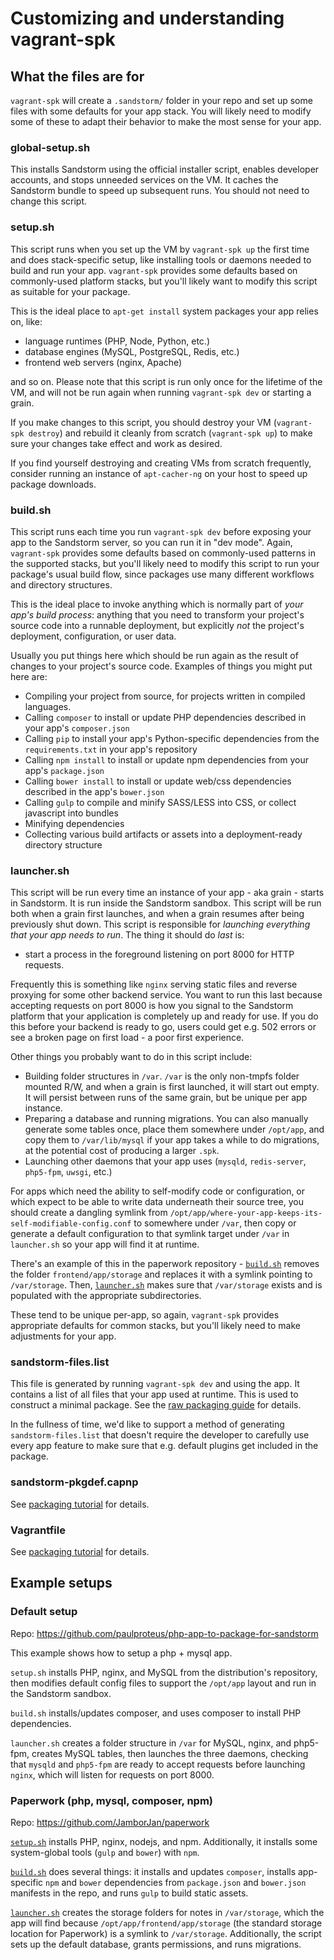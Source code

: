 # Customizing and understanding vagrant-spk

## What the files are for
`vagrant-spk` will create a `.sandstorm/` folder in your repo and set up some
files with some defaults for your app stack.  You will likely need to modify
some of these to adapt their behavior to make the most sense for your app.

### global-setup.sh
This installs Sandstorm using the official installer script, enables developer
accounts, and stops unneeded services on the VM.  It caches the Sandstorm
bundle to speed up subsequent runs. You should not need to change this script.

### setup.sh
This script runs when you set up the VM by `vagrant-spk up` the first time and
does stack-specific setup, like installing tools or daemons needed to build and
run your app.  `vagrant-spk` provides some defaults based on commonly-used platform
stacks, but you'll likely want to modify this script as suitable for your package.

This is the ideal place to `apt-get install` system packages your app relies on,
like:

  - language runtimes (PHP, Node, Python, etc.)
  - database engines (MySQL, PostgreSQL, Redis, etc.)
  - frontend web servers (nginx, Apache)

and so on.  Please note that this script is run only once for the lifetime of
the VM, and will not be run again when running `vagrant-spk dev` or starting a
grain.

If you make changes to this script, you should destroy your VM (`vagrant-spk destroy`)
and rebuild it cleanly from scratch (`vagrant-spk up`) to make sure your
changes take effect and work as desired.

If you find yourself destroying and creating VMs from scratch frequently,
consider running an instance of `apt-cacher-ng` on your host to speed up
package downloads.

### build.sh
This script runs each time you run `vagrant-spk dev` before exposing your app
to the Sandstorm server, so you can run it in "dev mode".  Again, `vagrant-spk`
provides some defaults based on commonly-used patterns in the supported stacks,
but you'll likely need to modify this script to run your package's usual build
flow, since packages use many different workflows and directory structures.

This is the ideal place to invoke anything which is normally part of *your app's
build process*: anything that you need to transform your project's source code
into a runnable deployment, but explicitly *not* the project's deployment,
configuration, or user data.

Usually you put things here which should be run again as the result of changes
to your project's source code.  Examples of things you might put here are:

- Compiling your project from source, for projects written in compiled languages.
- Calling `composer` to install or update PHP dependencies described in your app's `composer.json`
- Calling `pip` to install your app's Python-specific dependencies from the `requirements.txt` in your app's repository
- Calling `npm install` to install or update npm dependencies from your app's `package.json`
- Calling `bower install` to install or update web/css dependencies described in the app's `bower.json`
- Calling `gulp` to compile and minify SASS/LESS into CSS, or collect javascript into bundles
- Minifying dependencies
- Collecting various build artifacts or assets into a deployment-ready directory structure

### launcher.sh
This script will be run every time an instance of your app - aka grain - starts
in Sandstorm.  It is run inside the Sandstorm sandbox.  This script will be run
both when a grain first launches, and when a grain resumes after being
previously shut down.  This script is responsible for *launching everything that
your app needs to run*.  The thing it should do *last* is:

- start a process in the foreground listening on port 8000 for HTTP requests.

Frequently this is something like `nginx` serving static files and reverse
proxying for some other backend service.  You want to run this last because
accepting requests on port 8000 is how you signal to the Sandstorm platform
that your application is completely up and ready for use.  If you do this
before your backend is ready to go, users could get e.g. 502 errors or see a
broken page on first load - a poor first experience.

Other things you probably want to do in this script include:

- Building folder structures in `/var`.  `/var` is the only non-tmpfs folder mounted R/W, and when a grain is first launched, it will start out empty.  It will persist between runs of the same grain, but be unique per app instance.
- Preparing a database and running migrations.  You can also manually generate some tables once, place them somewhere under `/opt/app`, and copy them to `/var/lib/mysql` if your app takes a while to do migrations, at the potential cost of producing a larger `.spk`.
- Launching other daemons that your app uses (`mysqld`, `redis-server`, `php5-fpm`, `uwsgi`, etc.)

For apps which need the ability to self-modify code or configuration, or which
expect to be able to write data underneath their source tree, you
should create a dangling symlink from
`/opt/app/where-your-app-keeps-its-self-modifiable-config.conf` to somewhere
under `/var`, then copy or generate a default configuration to that symlink target under `/var` in
`launcher.sh` so your app will find it at runtime.

There's an example of this in the paperwork repository -
[`build.sh`](https://github.com/JamborJan/paperwork/blob/cf4b11631e9cda9d45196b1a545a116376e630af/.sandstorm/build.sh#L35)
removes the folder `frontend/app/storage` and replaces it with a symlink
pointing to `/var/storage`.  Then,
[`launcher.sh`](https://github.com/JamborJan/paperwork/blob/cf4b11631e9cda9d45196b1a545a116376e630af/.sandstorm/launcher.sh#L16-24)
makes sure that `/var/storage` exists and is populated with the appropriate
subdirectories.

These tend to be unique per-app, so again, `vagrant-spk` provides appropriate
defaults for common stacks, but you'll likely need to make adjustments for your
app.

### sandstorm-files.list

This file is generated by running `vagrant-spk dev` and using the app.
It contains a list of all files that your app used at runtime.  This
is used to construct a minimal package. See the [raw packaging
guide](../developing/raw-packaging-guide.md) for details.

In the fullness of time, we'd like to support a method of generating
`sandstorm-files.list` that doesn't require the developer to carefully
use every app feature to make sure that e.g. default plugins get
included in the package.

### sandstorm-pkgdef.capnp

See [packaging tutorial](packaging-tutorial.md) for details.

### Vagrantfile

See [packaging tutorial](packaging-tutorial.md) for details.

## Example setups

### Default setup

Repo: https://github.com/paulproteus/php-app-to-package-for-sandstorm

This example shows how to setup a php + mysql app.

`setup.sh` installs PHP, nginx, and MySQL from the distribution's repository,
then modifies default config files to support the `/opt/app` layout and run
in the Sandstorm sandbox.

`build.sh` installs/updates composer, and uses composer to install PHP
dependencies.

`launcher.sh` creates a folder structure in `/var` for MySQL, nginx, and
php5-fpm, creates MySQL tables, then launches the three daemons, checking that
`mysqld` and `php5-fpm` are ready to accept requests before launching `nginx`,
which will listen for requests on port 8000.

### Paperwork (php, mysql, composer, npm)
Repo: https://github.com/JamborJan/paperwork

[`setup.sh`](https://github.com/JamborJan/paperwork/blob/master/.sandstorm/setup.sh)
installs PHP, nginx, nodejs, and npm.  Additionally, it installs some
system-global tools (`gulp` and `bower`) with `npm`.

[`build.sh`](https://github.com/JamborJan/paperwork/blob/master/.sandstorm/build.sh)
does several things: it installs and updates `composer`, installs app-specific
`npm` and `bower` dependencies from `package.json` and `bower.json` manifests
in the repo, and runs `gulp` to build static assets.

[`launcher.sh`](https://github.com/JamborJan/paperwork/blob/master/.sandstorm/launcher.sh)
creates the storage folders for notes in `/var/storage`, which the app will
find because `/opt/app/frontend/app/storage` (the standard storage location for
Paperwork) is a symlink to `/var/storage`.  Additionally, the script sets up
the default database, grants permissions, and runs migrations.
